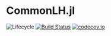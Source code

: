 # CommonLH.jl

![Lifecycle](https://img.shields.io/badge/lifecycle-experimental-orange.svg)<!--
![Lifecycle](https://img.shields.io/badge/lifecycle-maturing-blue.svg)
![Lifecycle](https://img.shields.io/badge/lifecycle-stable-green.svg)
![Lifecycle](https://img.shields.io/badge/lifecycle-retired-orange.svg)
![Lifecycle](https://img.shields.io/badge/lifecycle-archived-red.svg)
![Lifecycle](https://img.shields.io/badge/lifecycle-dormant-blue.svg) -->
[![Build Status](https://travis-ci.com/hendri54/CommonLH.jl.svg?branch=master)](https://travis-ci.com/hendri54/CommonLH.jl)
[![codecov.io](http://codecov.io/github/hendri54/CommonLH.jl/coverage.svg?branch=master)](http://codecov.io/github/hendri54/CommonLH.jl?branch=master)
